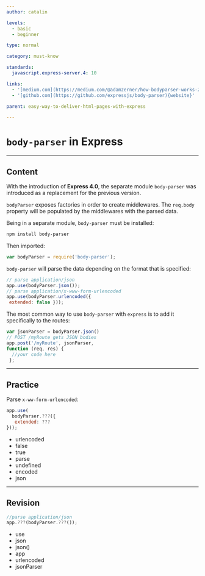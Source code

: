 ```yaml
---
author: catalin

levels:
  - basic
  - beginner

type: normal

category: must-know

standards:
  javascript.express-server.4: 10

links:
  - '[medium.com](https://medium.com/@adamzerner/how-bodyparser-works-247897a93b90#.34biejvm1){website}'
  - '[github.com](https://github.com/expressjs/body-parser){website}'

parent: easy-way-to-deliver-html-pages-with-express

---
```

# `body-parser` in **Express**

---
## Content

With the introduction of **Express 4.0**, the separate module `body-parser` was introduced as a replacement for the previous version.

`bodyParser` exposes factories in order to create middlewares. The `req.body` property will be populated by the middlewares with the parsed data.

Being in a separate module, `body-parser` must be installed:
```bash
npm install body-parser
```
Then imported:
```javascript
var bodyParser = require('body-parser');
```

`body-parser` will parse the data depending on the format that is specified:
```javascript
// parse application/json
app.use(bodyParser.json());
// parse application/x-www-form-urlencoded
app.use(bodyParser.urlencoded({
 extended: false }));

```
The most common way to use `body-parser` with `express` is to add it specifically to the routes:
```javascript
var jsonParser = bodyParser.json()
// POST /myRoute gets JSON bodies
app.post('/myRoute', jsonParser,
function (req, res) {
  //your code here
 };

```

---
## Practice

Parse `x-ww-form-urlencoded`:

```javascript
app.use(
  bodyParser.???({
   extended: ???
}));
```

* urlencoded
* false
* true
* parse
* undefined
* encoded
* json

---
## Revision

```javascript
//parse application/json
app.???(bodyParser.???());
```

* use
* json
* json()
* app
* urlencoded
* jsonParser
 
